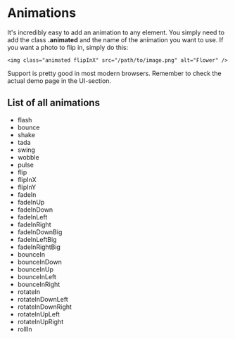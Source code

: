 Animations
==========

It's incredibly easy to add an animation to any element. You simply need to add the class **.animated** and the name of the animation you want to use. If you want a photo to flip in, simply do this:

	<img class="animated flipInX" src="/path/to/image.png" alt="Flower" />
	
Support is pretty good in most modern browsers.  Remember to check the actual demo page in the UI-section.

List of all animations
----------------------

+ flash
+ bounce
+ shake
+ tada
+ swing
+ wobble
+ pulse
+ flip
+ flipInX
+ flipInY
+ fadeIn
+ fadeInUp
+ fadeInDown
+ fadeInLeft
+ fadeInRight
+ fadeInDownBig
+ fadeInLeftBig
+ fadeInRightBig
+ bounceIn
+ bounceInDown
+ bounceInUp
+ bounceInLeft
+ bounceInRight
+ rotateIn
+ rotateInDownLeft
+ rotateInDownRight
+ rotateInUpLeft
+ rotateInUpRight
+ rollIn